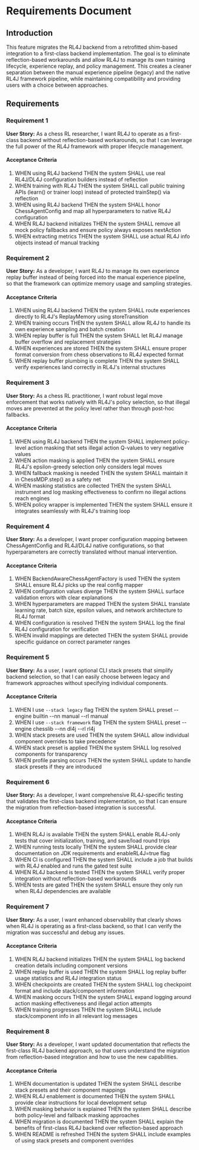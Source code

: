 # Requirements Document

## Introduction

This feature migrates the RL4J backend from a retrofitted shim-based integration to a first-class backend implementation. The goal is to eliminate reflection-based workarounds and allow RL4J to manage its own training lifecycle, experience replay, and policy management. This creates a cleaner separation between the manual experience pipeline (legacy) and the native RL4J framework pipeline, while maintaining compatibility and providing users with a choice between approaches.

## Requirements

### Requirement 1

**User Story:** As a chess RL researcher, I want RL4J to operate as a first-class backend without reflection-based workarounds, so that I can leverage the full power of the RL4J framework with proper lifecycle management.

#### Acceptance Criteria

1. WHEN using RL4J backend THEN the system SHALL use real RL4J/DL4J configuration builders instead of reflection
2. WHEN training with RL4J THEN the system SHALL call public training APIs (learn() or trainer loop) instead of protected trainStep() via reflection
3. WHEN using RL4J backend THEN the system SHALL honor ChessAgentConfig and map all hyperparameters to native RL4J configuration
4. WHEN RL4J backend initializes THEN the system SHALL remove all mock policy fallbacks and ensure policy always exposes nextAction
5. WHEN extracting metrics THEN the system SHALL use actual RL4J info objects instead of manual tracking

### Requirement 2

**User Story:** As a developer, I want RL4J to manage its own experience replay buffer instead of being forced into the manual experience pipeline, so that the framework can optimize memory usage and sampling strategies.

#### Acceptance Criteria

1. WHEN using RL4J backend THEN the system SHALL route experiences directly to RL4J's ReplayMemory using storeTransition
2. WHEN training occurs THEN the system SHALL allow RL4J to handle its own experience sampling and batch creation
3. WHEN replay buffer is full THEN the system SHALL let RL4J manage buffer overflow and replacement strategies
4. WHEN experiences are stored THEN the system SHALL ensure proper format conversion from chess observations to RL4J expected format
5. WHEN replay buffer plumbing is complete THEN the system SHALL verify experiences land correctly in RL4J's internal structures

### Requirement 3

**User Story:** As a chess RL practitioner, I want robust legal move enforcement that works natively with RL4J's policy selection, so that illegal moves are prevented at the policy level rather than through post-hoc fallbacks.

#### Acceptance Criteria

1. WHEN using RL4J backend THEN the system SHALL implement policy-level action masking that sets illegal action Q-values to very negative values
2. WHEN action masking is applied THEN the system SHALL ensure RL4J's epsilon-greedy selection only considers legal moves
3. WHEN fallback masking is needed THEN the system SHALL maintain it in ChessMDP.step() as a safety net
4. WHEN masking statistics are collected THEN the system SHALL instrument and log masking effectiveness to confirm no illegal actions reach engines
5. WHEN policy wrapper is implemented THEN the system SHALL ensure it integrates seamlessly with RL4J's training loop

### Requirement 4

**User Story:** As a developer, I want proper configuration mapping between ChessAgentConfig and RL4J/DL4J native configurations, so that hyperparameters are correctly translated without manual intervention.

#### Acceptance Criteria

1. WHEN BackendAwareChessAgentFactory is used THEN the system SHALL ensure RL4J picks up the real config mapper
2. WHEN configuration values diverge THEN the system SHALL surface validation errors with clear explanations
3. WHEN hyperparameters are mapped THEN the system SHALL translate learning rate, batch size, epsilon values, and network architecture to RL4J format
4. WHEN configuration is resolved THEN the system SHALL log the final RL4J configuration for verification
5. WHEN invalid mappings are detected THEN the system SHALL provide specific guidance on correct parameter ranges

### Requirement 5

**User Story:** As a user, I want optional CLI stack presets that simplify backend selection, so that I can easily choose between legacy and framework approaches without specifying individual components.

#### Acceptance Criteria

1. WHEN I use `--stack legacy` flag THEN the system SHALL preset --engine builtin --nn manual --rl manual
2. WHEN I use `--stack framework` flag THEN the system SHALL preset --engine chesslib --nn dl4j --rl rl4j  
3. WHEN stack presets are used THEN the system SHALL allow individual component overrides to take precedence
4. WHEN stack preset is applied THEN the system SHALL log resolved components for transparency
5. WHEN profile parsing occurs THEN the system SHALL update to handle stack presets if they are introduced

### Requirement 6

**User Story:** As a developer, I want comprehensive RL4J-specific testing that validates the first-class backend implementation, so that I can ensure the migration from reflection-based integration is successful.

#### Acceptance Criteria

1. WHEN RL4J is available THEN the system SHALL enable RL4J-only tests that cover initialization, training, and save/load round trips
2. WHEN running tests locally THEN the system SHALL provide clear documentation on JDK requirements and enableRL4J=true flag
3. WHEN CI is configured THEN the system SHALL include a job that builds with RL4J enabled and runs the gated test suite
4. WHEN RL4J backend is tested THEN the system SHALL verify proper integration without reflection-based workarounds
5. WHEN tests are gated THEN the system SHALL ensure they only run when RL4J dependencies are available

### Requirement 7

**User Story:** As a user, I want enhanced observability that clearly shows when RL4J is operating as a first-class backend, so that I can verify the migration was successful and debug any issues.

#### Acceptance Criteria

1. WHEN RL4J backend initializes THEN the system SHALL log backend creation details including component versions
2. WHEN replay buffer is used THEN the system SHALL log replay buffer usage statistics and RL4J integration status
3. WHEN checkpoints are created THEN the system SHALL log checkpoint format and include stack/component information
4. WHEN masking occurs THEN the system SHALL expand logging around action masking effectiveness and illegal action attempts
5. WHEN training progresses THEN the system SHALL include stack/component info in all relevant log messages

### Requirement 8

**User Story:** As a developer, I want updated documentation that reflects the first-class RL4J backend approach, so that users understand the migration from reflection-based integration and how to use the new capabilities.

#### Acceptance Criteria

1. WHEN documentation is updated THEN the system SHALL describe stack presets and their component mappings
2. WHEN RL4J enablement is documented THEN the system SHALL provide clear instructions for local development setup
3. WHEN masking behavior is explained THEN the system SHALL describe both policy-level and fallback masking approaches
4. WHEN migration is documented THEN the system SHALL explain the benefits of first-class RL4J backend over reflection-based approach
5. WHEN README is refreshed THEN the system SHALL include examples of using stack presets and component overrides